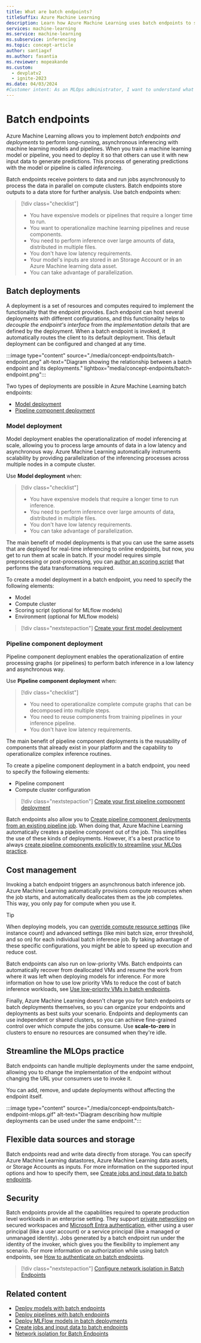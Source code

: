 ```yaml
---
title: What are batch endpoints?
titleSuffix: Azure Machine Learning
description: Learn how Azure Machine Learning uses batch endpoints to simplify machine learning deployments.
services: machine-learning
ms.service: machine-learning
ms.subservice: inferencing
ms.topic: concept-article
author: santiagxf
ms.author: fasantia
ms.reviewer: mopeakande
ms.custom:
  - devplatv2
  - ignite-2023
ms.date: 04/03/2024
#Customer intent: As an MLOps administrator, I want to understand what a managed endpoint is and why I need it.
---
```


# Batch endpoints

Azure Machine Learning allows you to implement *batch endpoints and deployments* to perform long-running, asynchronous inferencing with machine learning models and pipelines. When you train a machine learning model or pipeline, you need to deploy it so that others can use it with new input data to generate predictions. This process of generating predictions with the model or pipeline is called _inferencing_.

Batch endpoints receive pointers to data and run jobs asynchronously to process the data in parallel on compute clusters. Batch endpoints store outputs to a data store for further analysis. Use batch endpoints when:

> [!div class="checklist"]
> * You have expensive models or pipelines that require a longer time to run.
> * You want to operationalize machine learning pipelines and reuse components.
> * You need to perform inference over large amounts of data, distributed in multiple files.
> * You don't have low latency requirements.
> * Your model's inputs are stored in an Storage Account or in an Azure Machine learning data asset.
> * You can take advantage of parallelization.

## Batch deployments

A deployment is a set of resources and computes required to implement the functionality that the endpoint provides. Each endpoint can host several deployments with different configurations, and this functionality helps to *decouple the endpoint's interface* from *the implementation details* that are defined by the deployment. When a batch endpoint is invoked, it automatically routes the client to its default deployment. This default deployment can be configured and changed at any time.

:::image type="content" source="./media/concept-endpoints/batch-endpoint.png" alt-text="Diagram showing the relationship between a batch endpoint and its deployments." lightbox="media/concept-endpoints/batch-endpoint.png":::

Two types of deployments are possible in Azure Machine Learning batch endpoints:

* [Model deployment](#model-deployment)
* [Pipeline component deployment](#pipeline-component-deployment)

### Model deployment

Model deployment enables the operationalization of model inferencing at scale, allowing you to process large amounts of data in a low latency and asynchronous way. Azure Machine Learning automatically instruments scalability by providing parallelization of the inferencing processes across multiple nodes in a compute cluster.

Use __Model deployment__ when:

> [!div class="checklist"]
> * You have expensive models that require a longer time to run inference.
> * You need to perform inference over large amounts of data, distributed in multiple files.
> * You don't have low latency requirements.
> * You can take advantage of parallelization.

The main benefit of model deployments is that you can use the same assets that are deployed for real-time inferencing to online endpoints, but now, you get to run them at scale in batch. If your model requires simple preprocessing or post-processing, you can [author an scoring script](how-to-batch-scoring-script.md) that performs the data transformations required.

To create a model deployment in a batch endpoint, you need to specify the following elements:

- Model
- Compute cluster
- Scoring script (optional for MLflow models)
- Environment (optional for MLflow models)

> [!div class="nextstepaction"]
> [Create your first model deployment](how-to-use-batch-model-deployments.md)

### Pipeline component deployment

Pipeline component deployment enables the operationalization of entire processing graphs (or pipelines) to perform batch inference in a low latency and asynchronous way.

Use __Pipeline component deployment__ when:

> [!div class="checklist"]
> * You need to operationalize complete compute graphs that can be decomposed into multiple steps.
> * You need to reuse components from training pipelines in your inference pipeline.
> * You don't have low latency requirements.

The main benefit of pipeline component deployments is the reusability of components that already exist in your platform and the capability to operationalize complex inference routines.

To create a pipeline component deployment in a batch endpoint, you need to specify the following elements:

- Pipeline component
- Compute cluster configuration

> [!div class="nextstepaction"]
> [Create your first pipeline component deployment](how-to-use-batch-pipeline-deployments.md)

Batch endpoints also allow you to [Create pipeline component deployments from an existing pipeline job](how-to-use-batch-pipeline-from-job.md). When doing that, Azure Machine Learning automatically creates a pipeline component out of the job. This simplifies the use of these kinds of deployments. However, it's a best practice to always [create pipeline components explicitly to streamline your MLOps practice](how-to-use-batch-pipeline-deployments.md).

## Cost management

Invoking a batch endpoint triggers an asynchronous batch inference job. Azure Machine Learning automatically provisions compute resources when the job starts, and automatically deallocates them as the job completes. This way, you only pay for compute when you use it.

> [!TIP]
> When deploying models, you can [override compute resource settings](how-to-use-batch-endpoint.md#overwrite-deployment-configuration-per-each-job) (like instance count) and advanced settings (like mini batch size, error threshold, and so on) for each individual batch inference job. By taking advantage of these specific configurations, you might be able to speed up execution and reduce cost.

Batch endpoints can also run on low-priority VMs. Batch endpoints can automatically recover from deallocated VMs and resume the work from where it was left when deploying models for inference. For more information on how to use low priority VMs to reduce the cost of batch inference workloads, see [Use low-priority VMs in batch endpoints](how-to-use-low-priority-batch.md).

Finally, Azure Machine Learning doesn't charge you for batch endpoints or batch deployments themselves, so you can organize your endpoints and deployments as best suits your scenario. Endpoints and deployments can use independent or shared clusters, so you can achieve fine-grained control over which compute the jobs consume. Use __scale-to-zero__ in clusters to ensure no resources are consumed when they're idle. 

## Streamline the MLOps practice

Batch endpoints can handle multiple deployments under the same endpoint, allowing you to change the implementation of the endpoint without changing the URL your consumers use to invoke it.

You can add, remove, and update deployments without affecting the endpoint itself.

:::image type="content" source="./media/concept-endpoints/batch-endpoint-mlops.gif" alt-text="Diagram describing how multiple deployments can be used under the same endpoint.":::

## Flexible data sources and storage

Batch endpoints read and write data directly from storage. You can specify Azure Machine Learning datastores, Azure Machine Learning data assets, or Storage Accounts as inputs. For more information on the supported input options and how to specify them, see [Create jobs and input data to batch endpoints](how-to-access-data-batch-endpoints-jobs.md).

## Security

Batch endpoints provide all the capabilities required to operate production level workloads in an enterprise setting. They support [private networking](how-to-secure-batch-endpoint.md) on secured workspaces and [Microsoft Entra authentication](how-to-authenticate-batch-endpoint.md), either using a user principal (like a user account) or a service principal (like a managed or unmanaged identity). Jobs generated by a batch endpoint run under the identity of the invoker, which gives you the flexibility to implement any scenario. For more information on authorization while using batch endpoints, see [How to authenticate on batch endpoints](how-to-authenticate-batch-endpoint.md).

> [!div class="nextstepaction"]
> [Configure network isolation in Batch Endpoints](how-to-secure-batch-endpoint.md)

## Related content

- [Deploy models with batch endpoints](how-to-use-batch-model-deployments.md)
- [Deploy pipelines with batch endpoints](how-to-use-batch-pipeline-deployments.md)
- [Deploy MLFlow models in batch deployments](how-to-mlflow-batch.md)
- [Create jobs and input data to batch endpoints](how-to-access-data-batch-endpoints-jobs.md)
- [Network isolation for Batch Endpoints](how-to-secure-batch-endpoint.md)
